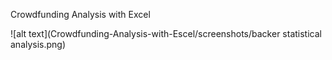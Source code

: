 Crowdfunding Analysis with Excel

![alt text](Crowdfunding-Analysis-with-Escel/screenshots/backer statistical analysis.png)
